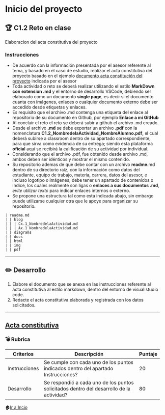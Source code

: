 # Inicio del proyecto

##  :trophy: C1.2 Reto en clase

Elaboracion del acta constitutiva del proyecto

### Instrucciones

- De acuerdo con la información presentada por el asesor referente al tema, y basado en el caso de estudio, realizar el acta constitutiva del proyecto basado en el ejemplo [documento acta constitución del proyecto](../pdf/C1.2_Ejemplo_ActaConstitución_delProyecto.pdf) indicada por el asesor
- Toda actividad o reto se deberá realizar utilizando el estilo **MarkDown con extension .md** y el entorno de desarrollo VSCode, debiendo ser elaborado como un documento **single page**, es decir si el documento cuanta con imágenes, enlaces o cualquier documento externo debe ser accedido desde etiquetas y enlaces.
- Es requisito que el archivo .md contenga una etiqueta del enlace al repositorio de su documento en Github, por ejemplo **Enlace a mi GitHub**
- Al concluir el reto el reto se deberá subir a github el archivo .md creado.
- Desde el archivo **.md** se debe exportar un archivo **.pdf** con la nomenclatura **C1.2_NombredelaActividad_NombreAlumno.pdf**, el cual deberá subirse a classroom dentro de su apartado correspondiente, para que sirva como evidencia de su entrega; siendo esta plataforma **oficial** aquí se recibirá la calificación de su actividad por individual.
- Considerando que el archivo .pdf, fue obtenido desde archivo .md, ambos deben ser idénticos y mostrar el mismo contenido.
- Su repositorio ademas de que debe contar con un archivo **readme**.md dentro de su directorio raíz, con la información como datos del estudiante, equipo de trabajo, materia, carrera, datos del asesor, e incluso logotipo o imágenes, debe tener un apartado de contenidos o indice, los cuales realmente son ligas o **enlaces a sus documentos .md**, _evite utilizar texto_ para indicar enlaces internos o externo.
- Se propone una estructura tal como esta indicada abajo, sin embargo puede utilizarse cualquier otra que le apoye para organizar su repositorio.

```
| readme.md
| | blog
| | | Cx.1_NombredelaActividad.md
| | | Ax.1_NombredelaActividad.md
| | diagrams
| | docs
| | html
| | img
| | pdf    
```
___

## :pencil2: Desarrollo

1. Elabore el documento que se anexa en las instrucciones referente al acta constitutiva al estilo markdown, dentro del entorno de visual studio code.
2. Redacte el acta constitutiva elaborada y registrada con los datos solicitados.

___
## [Acta constitutiva](https://github.com/Carlos-Gallardoo/AnalisisAvanzadoDeSoftware/blob/main/pdf/ActaConstituci%C3%B3n_delProyecto.pdf)





### :bomb: Rubrica

| Criterios     | Descripción                                                                                  | Puntaje |
| ------------- | -------------------------------------------------------------------------------------------- | ------- |
| Instrucciones | Se cumple con cada uno de los puntos indicados dentro del apartado Instrucciones?            | 20 |
| Desarrollo    | Se respondió a cada uno de los puntos solicitados dentro del desarrollo de la actividad?     | 80      |


:house:[Ir a Incio](https://github.com/Merari-Cortes/AnalisisAvanzados)

